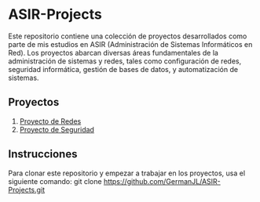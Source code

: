 # ASIR-Projects
Este repositorio contiene una colección de proyectos desarrollados como parte de mis estudios en ASIR (Administración de Sistemas Informáticos en Red). Los proyectos abarcan diversas áreas fundamentales de la administración de sistemas y redes, tales como configuración de redes, seguridad informática, gestión de bases de datos, y automatización de sistemas.


## Proyectos

1. [Proyecto de Redes](.\ASIR-Projects\ProyectoDeSeguridad)
2. [Proyecto de Seguridad](.\ASIR-Projects\ProyectoDeRedes)

## Instrucciones

Para clonar este repositorio y empezar a trabajar en los proyectos, usa el siguiente comando:
git clone https://github.com/GermanJL/ASIR-Projects.git


